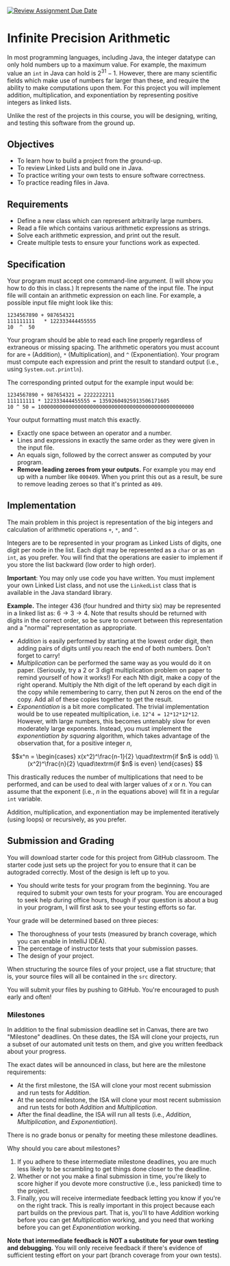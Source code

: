 [![Review Assignment Due Date](https://classroom.github.com/assets/deadline-readme-button-24ddc0f5d75046c5622901739e7c5dd533143b0c8e959d652212380cedb1ea36.svg)](https://classroom.github.com/a/353SR-lh)
# Infinite Precision Arithmetic

In most programming languages, including Java, the integer datatype can only hold numbers up to a maximum value. For example, the maximum value an `int` in Java can hold is $2^{31} - 1$. However, there are many scientific fields which make use of numbers far larger than these, and require the ability to make computations upon them. For this project you will implement addition, multiplication, and exponentiation by representing positive integers as linked lists. 

Unlike the rest of the projects in this course, you will be designing, writing, and testing this software from the ground up.

## Objectives

* To learn how to build a project from the ground-up. 
* To review Linked Lists and build one in Java.
* To practice writing your own tests to ensure software correctness.
* To practice reading files in Java.

## Requirements

* Define a new class which can represent arbitrarily large numbers.
* Read a file which contains various arithmetic expressions as strings.
* Solve each arithmetic expression, and print out the result.
* Create multiple tests to ensure your functions work as expected.

## Specification

Your program must accept one command-line argument. (I will show you how to do this in class.) It represents the name of the input file.
The input file will contain an arithmetic expression on each line. For example, a possible input file might look like this:

```
1234567890 + 987654321
111111111   * 122333444455555
10  ^  50
```

Your program should be able to read each line properly regardless of extraneous or missing spacing. The arithmetic operators you must account for are `+` (Addition), `*` (Multiplication), and `^` (Exponentiation). Your program must compute each expression and print the result to standard output (i.e., using `System.out.println`).

The corresponding printed output for the example input would be:

```
1234567890 + 987654321 = 2222222211
111111111 * 122333444455555 = 13592604925913506171605
10 ^ 50 = 100000000000000000000000000000000000000000000000000
```

Your output formatting must match this exactly.

* Exactly one space between an operator and a number.
* Lines and expressions in exactly the same order as they were given in the input file.
* An equals sign, followed by the correct answer as computed by your program.
* **Remove leading zeroes from your outputs.** For example you may end up with a number like `000409`. When you print this out as a result, be sure to remove leading zeroes so that it's printed as `409`.

## Implementation

The main problem in this project is representation of the big integers and calculation of arithmetic operations `+`, `*`, and `^`.

Integers are to be represented in your program as Linked Lists of digits, one digit per node in the list. Each digit may be represented as a `char` or as an `int`, as you prefer. You will find that the operations are easier to implement if you store the list backward (low order to high order).

**Important**: You may only use code you have written. You must implement your own Linked List class, and not use the `LinkedList` class that is available in the Java standard library.

**Example.** The integer 436 (four hundred and thirty six) may be represented in a linked list as: $6 \to 3 \to 4$. Note that results should be returned with digits in the correct order, so be sure to convert between this representation and
a "normal" representation as appropriate.

* *Addition* is easily performed by starting at the lowest order digit, then adding pairs of digits until you reach the end of both numbers. Don't forget to carry!
* *Multiplication* can be performed the same way as you would do it on paper. (Seriously, try a 2 or 3 digit multiplication problem on paper to remind yourself of how it works!) For each Nth digit, make a copy of the right operand. Multiply the Nth digit of the left operand by each digit in the copy while remembering to carry, then put N zeros on the end of the copy. Add all of these copies together to get the result.
* *Exponentiation* is a bit more complicated. The trivial implementation would be to use repeated multiplication, i.e. `12^4 = 12*12*12*12`. However, with large numbers, this becomes untenably slow for even moderately large exponents. Instead, you must implement the *exponentiation by squaring* algorithm, which takes advantage of the observation that, for a positive integer $n$,

$$x^n = \begin{cases}
x(x^2)^\frac{n-1}{2} \quad\textrm{if $n$ is odd} \\
(x^2)^\frac{n}{2} \quad\textrm{if $n$ is even}
\end{cases}
$$

This drastically reduces the number of multiplications that need to be performed, and can be used to deal with larger values of $x$ or $n$. You can assume that the exponent (i.e., $n$ in the equations above) will fit in a regular `int` variable.

Addition, multiplication, and exponentiation may be implemented iteratively (using loops) or recursively, as you prefer.

## Submission and Grading

You will download starter code for this project from GitHub classroom. The starter code just sets up the project for you to ensure that it can be autograded correctly. Most of the design is left up to you.

* You should write tests for your program from the beginning. You are required to submit your own tests for your program. You are encouraged to seek help during office hours, though if your question is about a bug in your program, I will first ask to see your testing efforts so far.

Your grade will be determined based on three pieces:

* The thoroughness of your tests (measured by branch coverage, which you can enable in IntelliJ IDEA).
* The percentage of instructor tests that your submission passes.
* The design of your project.

When structuring the source files of your project, use a flat structure; that is, your source files will all be contained in the `src` directory.

You will submit your files by pushing to GitHub. You're encouraged to push early and often!

### Milestones

In addition to the final submission deadline set in Canvas, there are two "Milestone" deadlines.
On these dates, the ISA will clone your projects, run a subset of our automated unit tests on them, and give you written feedback about your progress.

The exact dates will be announced in class, but here are the milestone requirements:

- At the first milestone, the ISA will clone your most recent submission and run tests for *Addition*.
- At the second milestone, the ISA will clone your most recent submission and run tests for both *Addition* and *Multiplication*.
- After the final deadline, the ISA will run all tests (i.e., *Addition*, *Multiplication*, and *Exponentiation*).

There is no grade bonus or penalty for meeting these milestone deadlines.

Why should you care about milestones?

1. If you adhere to these intermediate milestone deadlines, you are much less likely to be scrambling to get things done closer to the deadline.
2. Whether or not you make a final submission in time, you're likely to score higher if you devote more constructive (i.e., less panicked) time to the project.
3. Finally, you will receive intermediate feedback letting you know if you're on the right track. This is really important in this project because each part builds on the previous part. That is, you'll to have *Addition*  working before you can get *Multiplication* working, and you need that working before you can get *Exponentiation* working.

**Note that intermediate feedback is NOT a substitute for your own testing and debugging.** You will only receive feedback if there's evidence of sufficient testing effort on your part (branch coverage from your own tests).

